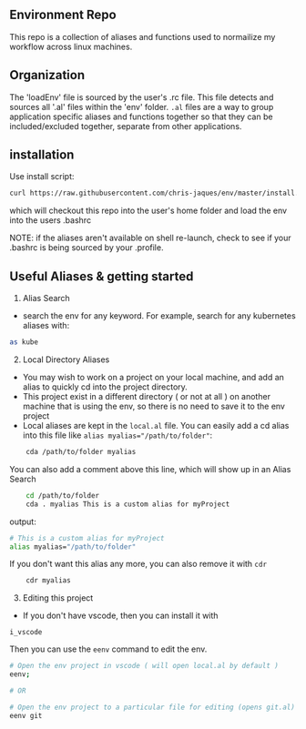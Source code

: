 
## Environment Repo

This repo is a collection of aliases and functions used to normailize my workflow across linux machines. 

## Organization

The 'loadEnv' file is sourced by the user's .rc file. This file detects and sources all '.al' files within the 'env' folder. `.al` files are a way to group application specific aliases and functions together so that they can be included/excluded together, separate from other applications.

## installation

Use install script:

```sh
curl https://raw.githubusercontent.com/chris-jaques/env/master/install.sh | sh
```

which will checkout this repo into the user's home folder and load the env into the users .bashrc

NOTE: if the aliases aren't available on shell re-launch, check to see if your .bashrc is being sourced by your .profile.

## Useful Aliases & getting started

1. Alias Search
-  search the env for any keyword. For example, search for any kubernetes aliases with:
```sh
as kube
```

2. Local Directory Aliases
- You may wish to work on a project on your local machine, and add an alias to quickly cd into the project directory.
-  This project exist in a different directory ( or not at all ) on another machine that is using the env, so there is no need to save it to the env project
- Local aliases are kept in the `local.al` file. You can easily add a cd alias into this file like `alias myalias="/path/to/folder"`:
```sh
    cda /path/to/folder myalias
```
You can also add a comment above this line, which will show up in an Alias Search
```sh
    cd /path/to/folder
    cda . myalias This is a custom alias for myProject
```
output:
```sh
# This is a custom alias for myProject
alias myalias="/path/to/folder"
```

If you don't want this alias any more, you can also remove it with `cdr`

```sh
    cdr myalias
```

3. Editing this project
- If you don't have vscode, then you can install it with 
```
i_vscode
```
Then you can use the `eenv` command to edit the env.
```sh
# Open the env project in vscode ( will open local.al by default )
eenv;

# OR

# Open the env project to a particular file for editing (opens git.al)
eenv git
```
